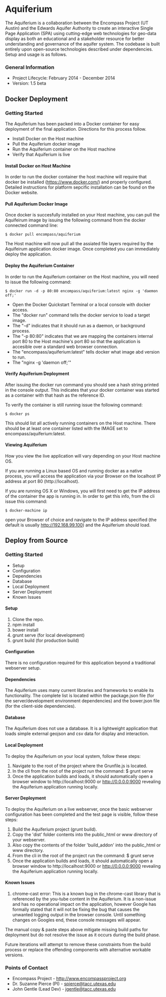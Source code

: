 # Aquiferium #

The Aquiferium is a collaboration between the Encompass Project (UT Austin) and the Edwards Aquifer Authority to create an interactive Single Page Application (SPA) using cutting-edge web technologies for geo-data display as both an educational and a stakeholder resource for better understanding and governance of the aquifer system. The codebase is built entirely upon open-source technologies described under dependencies. Setup and usage is as follows.

### General Information ###

* Project Lifecycle: February 2014 - December 2014
* Version: 1.5 beta

## Docker Deployment ##

### Getting Started ###

The Aquiferium has been packed into a Docker container for easy deployment of the final application. Directions for this process follow.

* Install Docker on the Host machine
* Pull the Aquiferium docker image
* Run the Aquiferium container on the Host machine
* Verify that Aquiferium is live

#### Install Docker on Host Machine ####

In order to run the docker container the host machine will require that docker be installed (https://www.docker.com/) and properly configured. Detailed instructions for platform sepcific installation can be found on the Docker website.

#### Pull Aquiferium Docker Image ####

Once docker is succesfully installed on your Host machine, you can pull the Aquifeirum image by issuing the following command from the docker connected command line:

    $ docker pull encompass/aquiferium

The Host machine will now pull all the assiated file layers required by the Aquifeirum application docker image. Once completed you can immediately deploy the application.

#### Deploy the Aquiferium Container ####

In order to run the Aquiferium container on the Host machine, you will need to issue the following command:

    $ docker run -d -p 80:80 encompass/aquiferium:latest nginx -g 'daemon off;'

* Open the Docker Quickstart Terminal or a local console with docker access.
* The "docker run" command tells the docker service to load a target image. 
* The "-d" indicates that it should run as a daemon, or background process. 
* The "-p 80:80" indicates that we are mapping the containers internal port 80 to the Host machine's port 80 so that the application is accesible over a standard web browser connection. 
* The "encompass/aquiferium:latest" tells docker what image abd version to run.
* The "nginx -g 'daemon off;'" 

#### Verify Aquiferium Deployment ####

After issuing the docker run command you should see a hash string printed in the console output. This indicates that your docker container was started as a container with that hash as the reference ID.

To verify the container is still running issue the following command:

    $ docker ps 

This should list all actively running containers on the Host machine.
There should be at least one container listed with the IMAGE set to encompass/aquiferium:latest.

#### Viewing Aquiferium ####

How you view the live application will vary depending on your Host machine OS. 

If you are running a Linux based OS and running docker as a native process, you will access the application via your Browser on the localhost IP address at port 80 (http://localhost).

If you are running OS X or Windows, you will first need to get the IP address of the container the app is running in. In order to get this info, from the cli issue this command:

    $ docker-machine ip

open your Browser of choice and navigate to the IP address specified (the default is usually http://192.168.99.100) and the Aquiferium should load.

## Deploy from Source ##

### Getting Started ###

* Setup
* Configuration
* Dependencies
* Database
* Local Deployment
* Server Deployment
* Known Issues

#### Setup ####
1. Clone the repo.
2. npm install
3. bower install
4. grunt serve (for local development)
5. grunt build (for production build)

#### Configuration ####
There is no configuration required for this application beyond a traditional webserver setup. 

#### Dependencies ####
The Aquiferium uses many current libraries and frameworks to enable its functionality. The complete list is located within the package.json file (for the server/development environment dependencies) and the bower.json file (for the client-side dependencies).

#### Database ####
The Aquiferium does not use a database. It is a lightweight application that loads simple external geojson and csv data for display and interaction.

#### Local Deployment ####
To deploy the Aquiferium on your local system, follow these steps:

1. Navigate to the root of the project where the Grunfile.js is located.
2. In the cli from the root of the project run the command:
    $ grunt serve
3. Once the application builds and loads, it should automatically open a browser window to http://localhost:9000 or http://0.0.0.0:9000 revealing the Aquiferium application running locally.

#### Server Deployment ####
To deploy the Aquiferium on a live webserver, once the basic webserver configuration has been completed and the test page is visible, follow these steps:

1. Build the Aquiferium project (grunt build).
2. Copy the 'dist' folder contents into the public_html or www directory of your webserver.
3. Also copy the contents of the folder 'build_addon' into the public_html or www directory.
4. From the cli in the root of the project run the command:
    $ grunt serve
5. Once the application builds and loads, it should automatically open a browser window to http://localhost:9000 or http://0.0.0.0:9000 revealing the Aquiferium application running locally.

#### Known Issues ####

1. chrome-cast error: This is a known bug in the chrome-cast library that is referenced by the you-tube content in the Aquiferium. It is a non-issue and has no operational impact on the application, however Google has formally stated that it will not be fixing the bug that causes the unwanted logging output in the browser console. Until something changes on Googles end, these console messages will appear.

The manual copy & paste steps above mitigate missing build paths for deployment but do not resolve the issue as it occurs during the build phase.

Future iterations will attempt to remove these constraints from the build process or replace the offending components with alternative workable versions.

### Points of Contact ###

* Encompass Project - http://www.encompassproject.org
* Dr. Suzanne Pierce (PI) - spierce@tacc.utexas.edu 
* John Gentle (Lead Dev) - jgentle@tacc.utexas.edu